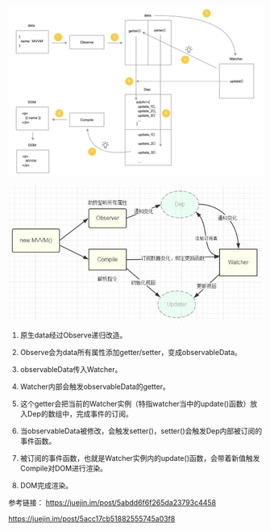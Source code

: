 ![](./脑图.png)

![](./原理.png)

1. 原生data经过Observe递归改造。

2. Observe会为data所有属性添加getter/setter，变成observableData。

3. observableData传入Watcher。

4. Watcher内部会触发observableData的getter。

5. 这个getter会把当前的Watcher实例（特指watcher当中的update()函数）放入Dep的数组中，完成事件的订阅。

6. 当observableData被修改，会触发setter()，setter()会触发Dep内部被订阅的事件函数。

7. 被订阅的事件函数，也就是Watcher实例内的update()函数，会带着新值触发Compile对DOM进行渲染。

8. DOM完成渲染。

参考链接：
https://juejin.im/post/5abdd6f6f265da23793c4458

https://juejin.im/post/5acc17cb51882555745a03f8